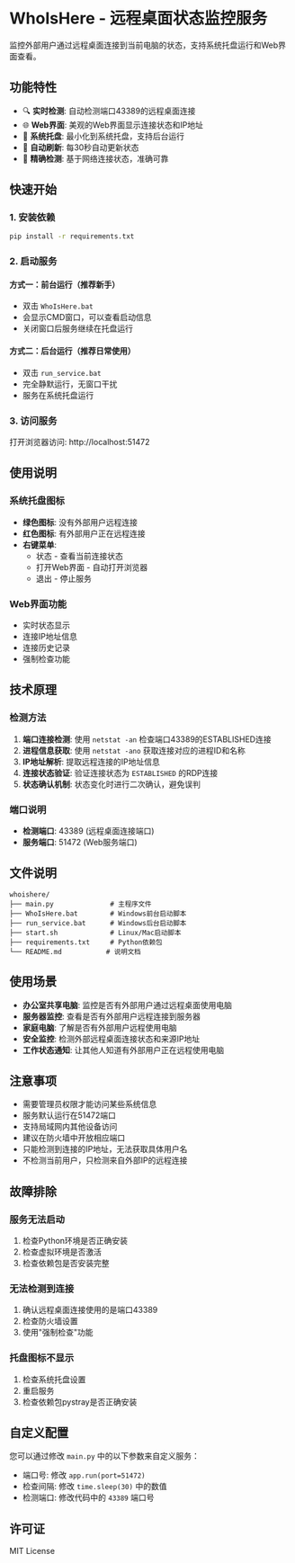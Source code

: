 # WhoIsHere - 远程桌面状态监控服务

监控外部用户通过远程桌面连接到当前电脑的状态，支持系统托盘运行和Web界面查看。

## 功能特性

- 🔍 **实时检测**: 自动检测端口43389的远程桌面连接
- 🌐 **Web界面**: 美观的Web界面显示连接状态和IP地址
- 📱 **系统托盘**: 最小化到系统托盘，支持后台运行
- 🔄 **自动刷新**: 每30秒自动更新状态
- 🎯 **精确检测**: 基于网络连接状态，准确可靠

## 快速开始

### 1. 安装依赖
```bash
pip install -r requirements.txt
```

### 2. 启动服务

#### 方式一：前台运行（推荐新手）
- 双击 `WhoIsHere.bat`
- 会显示CMD窗口，可以查看启动信息
- 关闭窗口后服务继续在托盘运行

#### 方式二：后台运行（推荐日常使用）
- 双击 `run_service.bat`
- 完全静默运行，无窗口干扰
- 服务在系统托盘运行

### 3. 访问服务
打开浏览器访问: http://localhost:51472

## 使用说明

### 系统托盘图标
- **绿色图标**: 没有外部用户远程连接
- **红色图标**: 有外部用户正在远程连接
- **右键菜单**:
  - 状态 - 查看当前连接状态
  - 打开Web界面 - 自动打开浏览器
  - 退出 - 停止服务

### Web界面功能
- 实时状态显示
- 连接IP地址信息
- 连接历史记录
- 强制检查功能

## 技术原理

### 检测方法
1. **端口连接检测**: 使用 `netstat -an` 检查端口43389的ESTABLISHED连接
2. **进程信息获取**: 使用 `netstat -ano` 获取连接对应的进程ID和名称
3. **IP地址解析**: 提取远程连接的IP地址信息
4. **连接状态验证**: 验证连接状态为 `ESTABLISHED` 的RDP连接
5. **状态确认机制**: 状态变化时进行二次确认，避免误判

### 端口说明
- **检测端口**: 43389 (远程桌面连接端口)
- **服务端口**: 51472 (Web服务端口)

## 文件说明

```
whoishere/
├── main.py              # 主程序文件
├── WhoIsHere.bat        # Windows前台启动脚本
├── run_service.bat      # Windows后台启动脚本
├── start.sh             # Linux/Mac启动脚本
├── requirements.txt     # Python依赖包
└── README.md           # 说明文档
```

## 使用场景

- **办公室共享电脑**: 监控是否有外部用户通过远程桌面使用电脑
- **服务器监控**: 查看是否有外部用户远程连接到服务器
- **家庭电脑**: 了解是否有外部用户远程使用电脑
- **安全监控**: 检测外部远程桌面连接状态和来源IP地址
- **工作状态通知**: 让其他人知道有外部用户正在远程使用电脑

## 注意事项

- 需要管理员权限才能访问某些系统信息
- 服务默认运行在51472端口
- 支持局域网内其他设备访问
- 建议在防火墙中开放相应端口
- 只能检测到连接的IP地址，无法获取具体用户名
- 不检测当前用户，只检测来自外部IP的远程连接

## 故障排除

### 服务无法启动
1. 检查Python环境是否正确安装
2. 检查虚拟环境是否激活
3. 检查依赖包是否安装完整

### 无法检测到连接
1. 确认远程桌面连接使用的是端口43389
2. 检查防火墙设置
3. 使用"强制检查"功能

### 托盘图标不显示
1. 检查系统托盘设置
2. 重启服务
3. 检查依赖包pystray是否正确安装

## 自定义配置

您可以通过修改 `main.py` 中的以下参数来自定义服务：

- 端口号: 修改 `app.run(port=51472)`
- 检查间隔: 修改 `time.sleep(30)` 中的数值
- 检测端口: 修改代码中的 `43389` 端口号

## 许可证

MIT License
